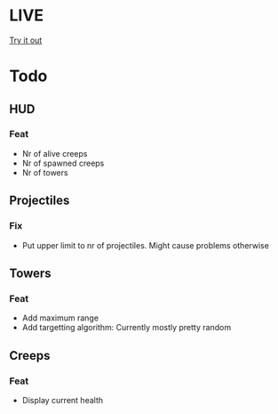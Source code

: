 # LIVE
[Try it out](https://lucb31.github.io/game-engine-go/)

# Todo

## HUD
### Feat
- Nr of alive creeps
- Nr of spawned creeps
- Nr of towers

## Projectiles
### Fix
- Put upper limit to nr of projectiles. Might cause problems otherwise

## Towers

### Feat
- Add maximum range
- Add targetting algorithm: Currently mostly pretty random 

## Creeps
### Feat
- Display current health

